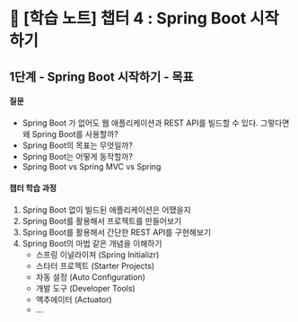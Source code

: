 # 📒 [학습 노트] 챕터 4 : Spring Boot 시작하기

## 1단계 - Spring Boot 시작하기 - 목표

#### 질문
- Spring Boot 가 없어도 웹 애플리케이션과 REST API를 빌드할 수 있다. 그렇다면 왜 Spring Boot를 사용할까?
- Spring Boot의 목표는 무엇일까?
- Spring Boot는 어떻게 동작할까?
- Spring Boot vs Spring MVC vs Spring

#### 챕터 학습 과정
1. Spring Boot 없이 빌드된 애플리케이션은 어땠을지
2. Spring Boot를 활용해서 프로젝트를 만들어보기 
3. Spring Boot를 활용해서 간단한 REST API를 구현해보기
4. Spring Boot의 마법 같은 개념을 이해하기
   - 스프링 이널라이져 (Spring Initializr)
   - 스타터 프로젝트 (Starter Projects) 
   - 자동 설정 (Auto Configuration)
   - 개발 도구 (Developer Tools)
   - 액추에이터 (Actuator)
   - ...